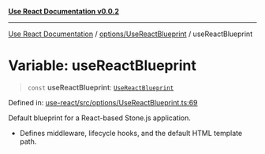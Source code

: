 [**Use React Documentation v0.0.2**](../../../README.md)

***

[Use React Documentation](../../../modules.md) / [options/UseReactBlueprint](../README.md) / useReactBlueprint

# Variable: useReactBlueprint

> `const` **useReactBlueprint**: [`UseReactBlueprint`](../interfaces/UseReactBlueprint.md)

Defined in: [use-react/src/options/UseReactBlueprint.ts:69](https://github.com/stonemjs/use-react/blob/d8ec502192c16b8752fc9e1bf85bd5600bcf9813/src/options/UseReactBlueprint.ts#L69)

Default blueprint for a React-based Stone.js application.

- Defines middleware, lifecycle hooks, and the default HTML template path.
